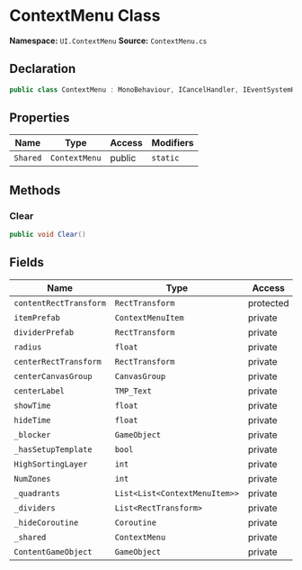 # ContextMenu Class

**Namespace:** `UI.ContextMenu`
**Source:** `ContextMenu.cs`

## Declaration

```csharp
public class ContextMenu : MonoBehaviour, ICancelHandler, IEventSystemHandler
```

## Properties

| Name | Type | Access | Modifiers |
|------|------|--------|-----------|
| `Shared` | `ContextMenu` | public | `static` |

## Methods

### Clear

```csharp
public void Clear()
```

## Fields

| Name | Type | Access | Modifiers |
|------|------|--------|-----------|
| `contentRectTransform` | `RectTransform` | protected | - |
| `itemPrefab` | `ContextMenuItem` | private | - |
| `dividerPrefab` | `RectTransform` | private | - |
| `radius` | `float` | private | - |
| `centerRectTransform` | `RectTransform` | private | - |
| `centerCanvasGroup` | `CanvasGroup` | private | - |
| `centerLabel` | `TMP_Text` | private | - |
| `showTime` | `float` | private | - |
| `hideTime` | `float` | private | - |
| `_blocker` | `GameObject` | private | - |
| `_hasSetupTemplate` | `bool` | private | - |
| `HighSortingLayer` | `int` | private | `const` |
| `NumZones` | `int` | private | `const` |
| `_quadrants` | `List<List<ContextMenuItem>>` | private | `readonly` |
| `_dividers` | `List<RectTransform>` | private | `readonly` |
| `_hideCoroutine` | `Coroutine` | private | - |
| `_shared` | `ContextMenu` | private | `static` |
| `ContentGameObject` | `GameObject` | private | - |

